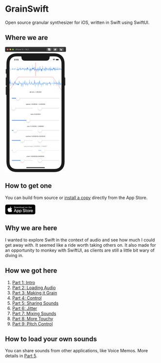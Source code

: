 # GrainSwift

Open source granular synthesizer for iOS, written in Swift using SwiftUI.

## Where we are

<img src="Meta%20Assets/iPhone.png" width="200px" />

## How to get one

You can build from source or [install a copy](https://apps.apple.com/us/app/open-granular/id1549682361) directly from the App Store.

<a href="https://apps.apple.com/us/app/open-granular/id1549682361"><img src="Meta%20Assets/AppStore.svg" width="100px" /></a>

## Why we are here

I wanted to explore Swift in the context of audio and see how much I could get away with. It seemed like a ride worth taking others on. It also made for an opportunity to monkey with SwiftUI, as clients are still a little bit wary of diving in.

## How we got here

1. [Part 1: Intro](http://the.strange.agency/blog/open-grain-01/)
1. [Part 2: Loading Audio](http://the.strange.agency/blog/open-grain-02/)
1. [Part 3: Making it Grain](http://the.strange.agency/blog/open-grain-03/)
1. [Part 4: Control](http://the.strange.agency/blog/open-grain-04/)
1. [Part 5: Sharing Sounds](http://the.strange.agency/blog/open-grain-05/)
1. [Part 6: Jitter](http://the.strange.agency/blog/open-grain-06/)
1. [Part 7: Mixing Sounds](http://the.strange.agency/blog/open-grain-07/)
1. [Part 8: More Touchy](http://the.strange.agency/blog/open-grain-08/)
1. [Part 9: Pitch Control](http://the.strange.agency/blog/open-grain-09/)

## How to load your own sounds

You can share sounds from other applications, like Voice Memos. More details in [Part 5](http://the.strange.agency/blog/open-grain-05/).
